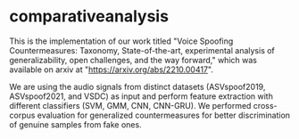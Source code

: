 # comparativeanalysis
This is the implementation of our work titled "Voice Spoofing Countermeasures: Taxonomy, State-of-the-art, experimental analysis of generalizability, open challenges, and the way forward," which was available on arxiv at "https://arxiv.org/abs/2210.00417".

We are using the audio signals from distinct datasets (ASVspoof2019, ASVspoof2021, and VSDC) as input and perform feature extraction with different classifiers (SVM, GMM, CNN, CNN-GRU). We performed cross-corpus evaluation for generalized countermeasures for better discrimination of genuine samples from fake ones.
